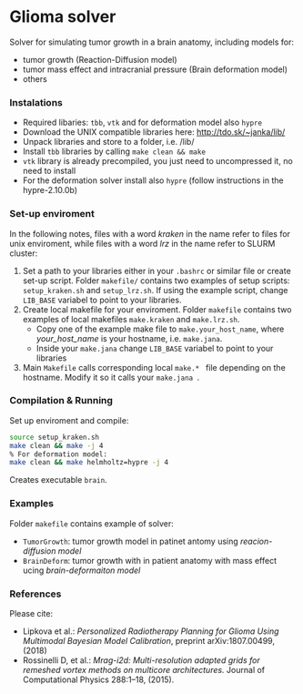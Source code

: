 # Glioma solver
Solver for simulating tumor growth in a brain anatomy, including models for:
* tumor growth (Reaction-Diffusion model)
* tumor mass effect and intracranial pressure (Brain deformation model)
* others

### Instalations
* Required libaries: `tbb`, `vtk` and for deformation model also `hypre`
* Download the UNIX compatible libraries here: http://tdo.sk/~janka/lib/ 
* Unpack libraries and store to a folder, i.e. /lib/ 
* Install `tbb` libraries by calling ```make clean && make```
* `vtk` library is already precompiled, you just need to uncompressed it, no need to install
* For the deformation solver install also `hypre` (follow instructions in the hypre-2.10.0b)

### Set-up enviroment
In the following notes, files with a word *kraken* in the name refer to files for unix enviroment, while files with a word *lrz* in the name refer to SLURM cluster:
1) Set a path to your libraries either in your ```.bashrc``` or similar file or create set-up script. Folder ```makefile/``` contains two examples of setup scripts: ```setup_kraken.sh``` and ```setup_lrz.sh```. If using the example script, change ```LIB_BASE``` variabel to point to your libraries.
2) Create local makefile for your enviroment.  Folder ```makefile``` contains two examples of local makefiles ```make.kraken``` and ```make.lrz.sh```. 
    * Copy one of the example make file to ```make.your_host_name```, where *your_host_name* is your hostname, i.e. ```make.jana```. 
    * Inside your ```make.jana``` change ```LIB_BASE``` variabel to point to your libraries
3) Main ```Makefile``` calls corresponding local  ```make.* ``` file depending on the hostname. Modify it so it calls your  ```make.jana ```.

### Compilation & Running
Set up enviroment and compile:
```sh
source setup_kraken.sh
make clean && make -j 4
% For deformation model:
make clean && make helmholtz=hypre -j 4
```
Creates executable ```brain```. 

### Examples
Folder `makefile` contains example of solver:
* `TumorGrowth`: tumor growth model in patinet antomy using *reacion-diffusion model*
* `BrainDeform`: tumor growth with in patient anatomy with mass effect ucing *brain-deformaiton model*

### References
Please cite:
* Lipkova et al.: *Personalized Radiotherapy Planning for Glioma Using Multimodal Bayesian Model Calibration*, preprint arXiv:1807.00499, (2018)
* Rossinelli D, et al.: *Mrag-i2d: Multi-resolution adapted grids for remeshed vortex methods on multicore architectures.* Journal of Computational Physics 288:1–18, (2015).
    

